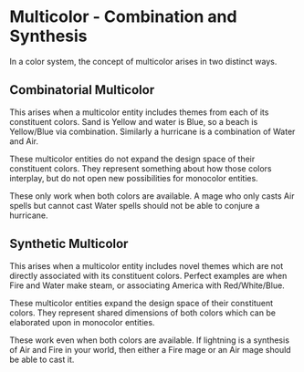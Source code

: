 # Multicolor - Combination and Synthesis

In a color system, the concept of multicolor arises in two distinct ways.

## Combinatorial Multicolor

This arises when a multicolor entity includes themes from each of its constituent colors. Sand is Yellow and water is Blue, so a beach is Yellow/Blue via combination. Similarly a hurricane is a combination of Water and Air.

These multicolor entities do not expand the design space of their constituent colors. They represent something about how those colors interplay, but do not open new possibilities for monocolor entities.

These only work when both colors are available. A mage who only casts Air spells but cannot cast Water spells should not be able to conjure a hurricane.

## Synthetic Multicolor

This arises when a multicolor entity includes novel themes which are not directly associated with its constituent colors. Perfect examples are when Fire and Water make steam, or associating America with Red/White/Blue.

These multicolor entities expand the design space of their constituent colors. They represent shared dimensions of both colors which can be elaborated upon in monocolor entities.

These work even when both colors are available. If lightning is a synthesis of Air and Fire in your world, then either a Fire mage or an Air mage should be able to cast it.
